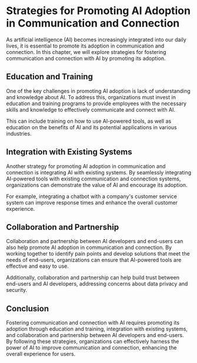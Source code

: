Strategies for Promoting AI Adoption in Communication and Connection
===============================================================================================================================

As artificial intelligence (AI) becomes increasingly integrated into our daily lives, it is essential to promote its adoption in communication and connection. In this chapter, we will explore strategies for fostering communication and connection with AI by promoting its adoption.

Education and Training
----------------------

One of the key challenges in promoting AI adoption is lack of understanding and knowledge about AI. To address this, organizations must invest in education and training programs to provide employees with the necessary skills and knowledge to effectively communicate and connect with AI.

This can include training on how to use AI-powered tools, as well as education on the benefits of AI and its potential applications in various industries.

Integration with Existing Systems
---------------------------------

Another strategy for promoting AI adoption in communication and connection is integrating AI with existing systems. By seamlessly integrating AI-powered tools with existing communication and connection systems, organizations can demonstrate the value of AI and encourage its adoption.

For example, integrating a chatbot with a company's customer service system can improve response times and enhance the overall customer experience.

Collaboration and Partnership
-----------------------------

Collaboration and partnership between AI developers and end-users can also help promote AI adoption in communication and connection. By working together to identify pain points and develop solutions that meet the needs of end-users, organizations can ensure that AI-powered tools are effective and easy to use.

Additionally, collaboration and partnership can help build trust between end-users and AI developers, addressing concerns about data privacy and security.

Conclusion
----------

Fostering communication and connection with AI requires promoting its adoption through education and training, integration with existing systems, and collaboration and partnership between AI developers and end-users. By following these strategies, organizations can effectively harness the power of AI to improve communication and connection, enhancing the overall experience for users.
